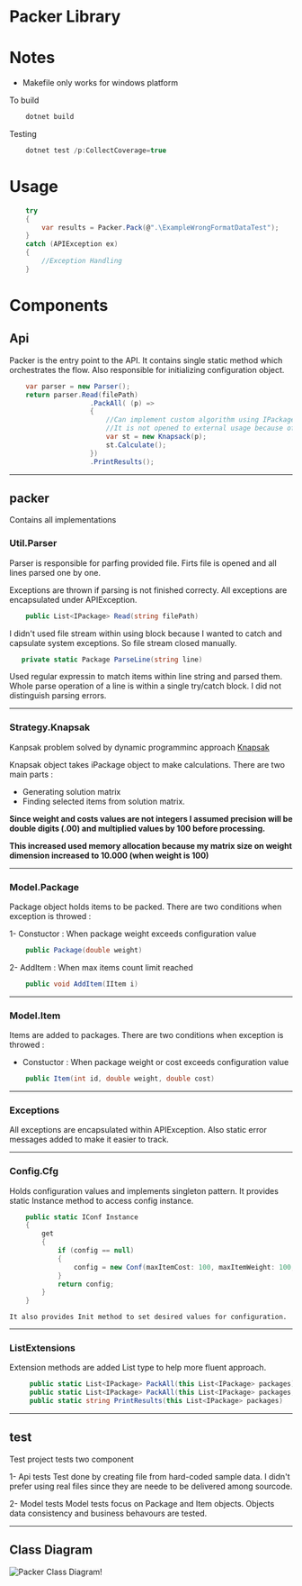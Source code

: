 # Packer Library

# Notes

* Makefile only works for windows platform

To build 

```csharp
    dotnet build
```

Testing

```csharp
    dotnet test /p:CollectCoverage=true
```

# Usage

```csharp
    try
    {
        var results = Packer.Pack(@".\ExampleWrongFormatDataTest");
    }
    catch (APIException ex)
    { 
        //Exception Handling
    }
```

# Components

## Api
Packer is the entry point to the API. 
It contains single static method which orchestrates the flow.
Also responsible for initializing configuration object.

```csharp
    var parser = new Parser();
    return parser.Read(filePath)
                    .PackAll( (p) => 
                    {
                        //Can implement custom algorithm using IPackage object.
                        //It is not opened to external usage because of project requirements
                        var st = new Knapsack(p);
                        st.Calculate();
                    })
                    .PrintResults();    

```
***
## packer

Contains all implementations


### Util.Parser
Parser is responsible for parfing provided file.
Firts file is opened and all lines parsed one by one.

Exceptions are thrown if parsing is not finished correcty.
All exceptions are encapsulated under APIException.

```csharp
    public List<IPackage> Read(string filePath)
```
I didn't used file stream within using block because I wanted to catch and capsulate system exceptions. So file stream closed manually.

```csharp
   private static Package ParseLine(string line)
```
Used regular expressin to match items within line string and parsed them.
Whole parse operation of a line is within a single try/catch block.
I did not distinguish parsing errors. 

***
### Strategy.Knapsak

Kanpsak problem solved by dynamic programminc approach 
[Knapsak](https://en.wikipedia.org/wiki/Knapsack_problem#Dynamic_programming_in-advance_algorithm)

Knapsak object takes iPackage object to make calculations.
There are two main parts :

- Generating solution matrix
- Finding selected items from solution matrix.

__Since weight and costs values are not integers I assumed precision will be double digits (.00) 
and multiplied values by 100 before processing.__

__This increased used memory allocation because my matrix size on weight dimension 
increased to 10.000 (when weight is 100)__

***
### Model.Package

Package object holds items to be packed. 
There are two conditions when exception is throwed :

1- Constuctor : When package weight exceeds configuration value
```csharp
    public Package(double weight)
```
2- AddItem : When max items count limit reached
```csharp
    public void AddItem(IItem i)
```

***
### Model.Item

Items are added to packages. 
There are two conditions when exception is throwed :

- Constuctor : When package weight or cost exceeds configuration value

```csharp
    public Item(int id, double weight, double cost)
```

***
### Exceptions

All exceptions are encapsulated within APIException.
Also static error messages added to make it easier to track.


***
### Config.Cfg

Holds configuration values and implements singleton pattern.
It provides static Instance method to access config instance.

```csharp
    public static IConf Instance
    {
        get
        {
            if (config == null)
            {
                config = new Conf(maxItemCost: 100, maxItemWeight: 100, maxPackageWeight: 100, maxItemCount: 15);
            }
            return config;
        }
    }
```
    It also provides Init method to set desired values for configuration.

***
### ListExtensions

Extension methods are added List<IPackage> type to help more fluent approach.

```csharp
     public static List<IPackage> PackAll(this List<IPackage> packages)
     public static List<IPackage> PackAll(this List<IPackage> packages, Action<IPackage> f)
     public static string PrintResults(this List<IPackage> packages)
``` 

***
## test

Test project tests two component

1- Api tests
Test done by creating file from hard-coded sample data. 
I didn't prefer using real files since they are neede to be delivered among sourcode.

2- Model tests
Model tests focus on Package and Item objects. 
Objects data consistency and business behavours are tested.

***
## Class Diagram

![Packer Class Diagram!](
http://www.plantuml.com/plantuml/png/jLZDRXit4BxxAOYSP4W6qWAzB1mrRc8NGYDOI0puKFH0BqSI4Iufa9Gb8_MxboEEY1rfjRPRrAVT-VdupS_CqleOelHntPYpsiWGn1H2a0i8ul8oQQAknsFnuqoalw7uaINFOYgtamZDFUZ5CefAXEYrNOWFuXs9t5n8AtIo4R2j4oIgZMvq3EzEW7roWKEXuDy0SP3aRLqKKYdHE0yYBfEaaLlTh1iXZN4RK3ly8A9BMX0hMNzF6UY2dsKL1XcNx9pVt5PiSkmr7Va0hHFff5FKlsWBC-ankclldMVOKsdcpZSonWIWP9HYe-DIMp7NvfZcJHBUhi0UusJ9PfaCHFHFA8rEU92Aa9wf1wvca-kKx5NKpkwBpuI39dT9bS5_7GbjBVYYhyhJUPTtlt7_KUU9PL6AoxylBfWvHV15XtYzZM13alMsCfRqofW1LJrKw7eveKgFprC6kUID02CnhwvgfFOcq1Hh_0fXRMBeeKR5BOL35VZZ8Elv8XbFFZaxxw8_mFBFP5nIaZkGfqw1kOCGmnwz9Hhi2xUROmzoLpX4UNHQjNJVm40TGNNfxfRURK8fv6IULydl20V-BWtHJ-_VlyeH5qU_6wNmo9FDzoHSFRX7U8Fxr7c8UE8lo2jSAGNgl_YcUeNertLq_kSJE3ixzFYiGoqzlXGe5isXF_Q2Njm-WlTQmRtptqCnEUWdLdQIyRfVRsMpCZ25nlcdpp9AL1SuRdJldLtSxFRPAKlSXE0fHRYqxfTWSQzP5s_SsgfZfXWEKRmG3VkYABT-CC1LkRSwb2LdtNh2NLlKQHkpeZLecDKoQwJ5nq6BKvL1HumCan8Bhc37L-dmyyDPdjZqP6lOdvyMtmBYU7nif-F_GkXWoKmxwi0viPj4dn4Zq0l6wbCCdiye8_Z1s55CMl1pMOEOj9hdHSezPnHrVpmlH_FS9eTmHEuqgudgu389j6zH-U2SOTgPTtDz0gwFViOi4yZ9Kc345wa7x8cl8DMjDK_v0uRYCSDyHNNJeaE_WQvs_cnZO34oeqIbJL8hR4jcU-U-xRviWuwFN2lL5q8hDkARperGTwoO5KyiIGClHV6tyuEXGH94V2GsVE3mE7hP3t__HFIDNby33BixQlX2JmqxkcDNhZnt-4IfBetIcrvD3TJgczE98yW1ozbvdtAK3wXQy6JVssx3ZeORlhxP2vdUqgKtHn_dyRYhQyciizCnxNH8pZozj4Vr3ojN8OdtkqMQUcraXEDlAxV43YVegWmyAMgPL3e-bSJq5r7pHSfQ8MJPdt-r9krGjl9GQxpXKwj-4EcoHZgFb-VYCSekmnBBW6AeA8BIACTv8C0RRSnKHg-tnnghzbE1uR6BLCbpBiJ-ZIzD7ygj7RkdwpxEx_wbDintIA_bNlPAC7w9oI3u7-d0Q0ijDtB0gEXSQYvyFli8Lk7l2Fy0)
